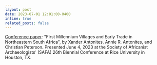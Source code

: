 ```yaml
---
layout: post
date: 2023-07-01 12:01:00-0400
inline: true
related_posts: false
---
```


<u>Conference paper</u>: "First Millennium Villages and Early Trade in Northeastern South Africa", by Xander Antonites, Annie R. Antonites, and Christian Peterson. Presented June 4, 2023 at the Society of Africanist Archaeologists' (SAFA) 26th Biennial Conference at Rice University in Houston, TX.
